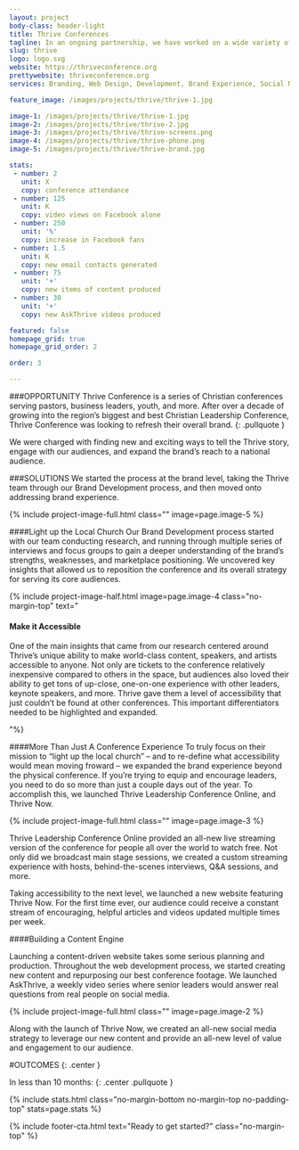 ```yaml
---
layout: project
body-class: header-light
title: Thrive Conferences
tagline: In an ongoing partnership, we have worked on a wide variety of aspects of the Thrive Conferences brand.
slug: thrive
logo: logo.svg
website: https://thriveconference.org
prettywebsite: thriveconference.org 
services: Branding, Web Design, Development, Brand Experience, Social Media

feature_image: /images/projects/thrive/thrive-1.jpg

image-1: /images/projects/thrive/thrive-1.jpg
image-2: /images/projects/thrive/thrive-2.jpg
image-3: /images/projects/thrive/thrive-screens.png
image-4: /images/projects/thrive/thrive-phone.png
image-5: /images/projects/thrive/thrive-brand.jpg

stats:
 - number: 2
   unit: X
   copy: conference attendance
 - number: 125
   unit: K
   copy: video views on Facebook alone
 - number: 250
   unit: '%'
   copy: increase in Facebook fans
 - number: 1.5
   unit: K
   copy: new email contacts generated
 - number: 75
   unit: '+'
   copy: new items of content produced
 - number: 30
   unit: '+'
   copy: new AskThrive videos produced

featured: false
homepage_grid: true
homepage_grid_order: 2

order: 3

---
```

###OPPORTUNITY
Thrive Conference is a series of Christian conferences serving pastors, business leaders, youth, and more. After over a decade of growing into the region’s biggest and best Christian Leadership Conference, Thrive Conference was looking to refresh their overall brand.
{: .pullquote }

We were charged with finding new and exciting ways to tell the Thrive story, engage with our audiences, and expand the brand’s reach to a national audience.

###SOLUTIONS
We started the process at the brand level, taking the Thrive team through our Brand Development process, and then moved onto addressing brand experience.

{% include project-image-full.html class="" image=page.image-5 %}


####Light up the Local Church
Our Brand Development process started with our team conducting research, and running through multiple series of interviews and focus groups to gain a deeper understanding of the brand’s strengths, weaknesses, and marketplace positioning. We uncovered key insights that allowed us to reposition the conference and its overall strategy for serving its core audiences.

{% include project-image-half.html image=page.image-4 class="no-margin-top"  text="<h4>Make it Accessible</h4><p>One of the main insights that came from our research centered around Thrive’s unique ability to make world-class content, speakers, and artists accessible to anyone. Not only are tickets to the conference relatively inexpensive compared to others in the space, but audiences also loved their ability to get tons of up-close, one-on-one experience with other leaders, keynote speakers, and more. Thrive gave them a level of accessibility that just couldn’t be found at other conferences. This important differentiators needed to be highlighted and expanded.</p>"%}

####More Than Just A Conference Experience
To truly focus on their mission to “light up the local church” – and to re-define what accessibility would mean moving froward – we expanded the brand experience beyond the physical conference. If you’re trying to equip and encourage leaders, you need to do so more than just a couple days out of the year. To accomplish this, we launched Thrive Leadership Conference Online, and Thrive Now.

{% include project-image-full.html class="" image=page.image-3 %}

Thrive Leadership Conference Online provided an all-new live streaming version of the conference for people all over the world to watch free. Not only did we broadcast main stage sessions, we created a custom streaming experience with hosts, behind-the-scenes interviews, Q&A sessions, and more.

Taking accessibility to the next level, we launched a new website featuring Thrive Now. For the first time ever, our audience could receive a constant stream of encouraging, helpful articles and videos updated multiple times per week.

####Building a Content Engine

Launching a content-driven website takes some serious planning and production. Throughout the web development process, we started creating new content and repurposing our best conference footage. We launched AskThrive, a weekly video series where senior leaders would answer real questions from real people on social media.

{% include project-image-full.html class="" image=page.image-2 %}

Along with the launch of Thrive Now, we created an all-new social media strategy to leverage our new content and provide an all-new level of value and engagement to our audience.

#OUTCOMES
{: .center }

In less than 10 months:
{: .center .pullquote }

{% include stats.html class="no-margin-bottom no-margin-top no-padding-top" stats=page.stats %}

{% include footer-cta.html text="Ready to get started?" class="no-margin-top" %}

